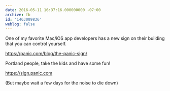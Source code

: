 ```yaml
---
date: 2016-05-11 16:37:16.000000000 -07:00
archive: fb
id: '1463009836'
weblog: false
---
```


One of my favorite Mac/iOS app developers has a new sign on their building that you can control yourself.

https://panic.com/blog/the-panic-sign/

Portland people, take the kids and have some fun!

https://sign.panic.com

(But maybe wait a few days for the noise to die down)

